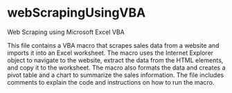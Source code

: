 # webScrapingUsingVBA
 Web Scraping using Microsoft Excel VBA


This file contains a VBA macro that scrapes sales data from a website and imports it into an Excel worksheet. The macro uses the Internet Explorer object to navigate to the website, extract the data from the HTML elements, and copy it to the worksheet. The macro also formats the data and creates a pivot table and a chart to summarize the sales information. The file includes comments to explain the code and instructions on how to run the macro.
